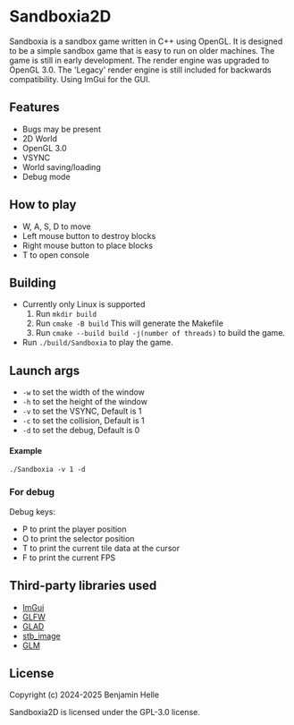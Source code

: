 # Sandboxia2D

Sandboxia is a sandbox game written in C++ using OpenGL. It is designed to be a simple sandbox game that is easy to run on older machines. The game is still in early development. The render engine was upgraded to OpenGL 3.0. The 'Legacy' render engine is still included for backwards compatibility. Using ImGui for the GUI.

## Features
- Bugs may be present
- 2D World
- OpenGL 3.0
- VSYNC
- World saving/loading
- Debug mode

## How to play

- W, A, S, D to move
- Left mouse button to destroy blocks
- Right mouse button to place blocks
- T to open console

## Building
- Currently only Linux is supported
    1. Run `mkdir build`  
    2. Run `cmake -B build` This will generate the Makefile
    3. Run `cmake --build build -j(number of threads)` to build the game.
- Run `./build/Sandboxia` to play the game.

## Launch args

- `-w` to set the width of the window
- `-h` to set the height of the window
- `-v` to set the VSYNC, Default is 1
- `-c` to set the collision, Default is 1
- `-d` to set the debug, Default is 0

#### Example

`./Sandboxia -v 1 -d`

### For debug

Debug keys:

- P to print the player position
- O to print the selector position
- T to print the current tile data at the cursor
- F to print the current FPS


## Third-party libraries used
- [ImGui](https://github.com/ocornut/imgui)
- [GLFW](https://github.com/glfw/glfw)
- [GLAD](https://github.com/Dav1dde/glad)
- [stb_image](https://github.com/nothings/stb)
- [GLM](https://github.com/g-truc/glm)


## License
Copyright (c) 2024-2025 Benjamin Helle

Sandboxia2D is licensed under the GPL-3.0 license.
